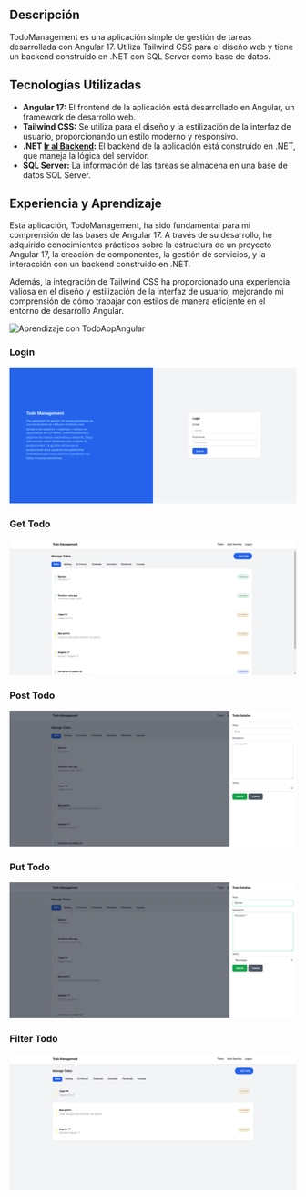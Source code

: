 ## Descripción

TodoManagement es una aplicación simple de gestión de tareas desarrollada con Angular 17. Utiliza Tailwind CSS para el diseño web y tiene un backend construido en .NET con SQL Server como base de datos.

## Tecnologías Utilizadas

- **Angular 17:** El frontend de la aplicación está desarrollado en Angular, un framework de desarrollo web.
- **Tailwind CSS:** Se utiliza para el diseño y la estilización de la interfaz de usuario, proporcionando un estilo moderno y responsivo.
- **.NET [Ir al Backend](https://github.com/JulioSancheZS/TodoManagementAPI):**  El backend de la aplicación está construido en .NET, que maneja la lógica del servidor.
- **SQL Server:** La información de las tareas se almacena en una base de datos SQL Server.


## Experiencia y Aprendizaje

Esta aplicación, TodoManagement, ha sido fundamental para mi comprensión de las bases de Angular 17. A través de su desarrollo, he adquirido conocimientos prácticos sobre la estructura de un proyecto Angular 17, la creación de componentes, la gestión de servicios, y la interacción con un backend construido en .NET.

Además, la integración de Tailwind CSS ha proporcionado una experiencia valiosa en el diseño y estilización de la interfaz de usuario, mejorando mi comprensión de cómo trabajar con estilos de manera eficiente en el entorno de desarrollo Angular.

![Aprendizaje con TodoAppAngular](https://media.giphy.com/media/v1.Y2lkPTc5MGI3NjExNWExcWt6cTQ4MnloZjdzczQ1MXBqdXpqdmczdDlhamFpNnViNDF1MCZlcD12MV9pbnRlcm5hbF9naWZfYnlfaWQmY3Q9Zw/2IudUHdI075HL02Pkk/giphy.gif)

### Login
![imagen01](img/01.png)

### Get Todo
![imagen01](img/02.png)

### Post Todo
![imagen01](img/03.png)

### Put Todo
![imagen01](img/04.png)

### Filter Todo
![imagen01](img/05.png)
